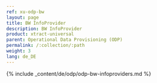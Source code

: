```yaml
---
ref: xu-odp-bw
layout: page
title: BW InfoProvider
description: BW InfoProvider
product: xtract-universal
parent: Operational Data Provisioning (ODP)
permalink: /:collection/:path
weight: 3
lang: de_DE
---
```



{% include _content/de/odp/odp-bw-infoproviders.md %} 